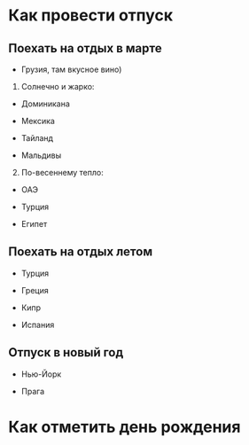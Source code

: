 # Как провести отпуск

## Поехать на отдых в марте

* Грузия, там вкусное вино)
1. Солнечно и жарко:

* Доминикана

* Мексика

* Тайланд

* Мальдивы

2. По-весеннему тепло:

* ОАЭ

* Турция

* Египет

## Поехать на отдых летом

* Турция

* Греция

* Кипр

* Испания

## Отпуск в новый год

* Нью-Йорк

* Прага

# Как отметить день рождения